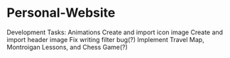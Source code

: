 # Personal-Website

Development Tasks:
Animations
Create and import icon image
Create and import header image
Fix writing filter bug(?)
Implement Travel Map, Montroigan Lessons, and Chess Game(?)